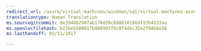 ```yaml
---
redirect_url: /azure/virtual-machines/windows/sql/virtual-machines-windows-sql-performance
translationtype: Human Translation
ms.sourcegitcommit: 0e3948b2907ab178d39c898610106df33b4533aa
ms.openlocfilehash: b22beb500017b480993f8c0f44bc35e2f0468e56
ms.lasthandoff: 02/11/2017

---
```

